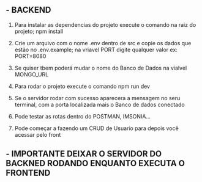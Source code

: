 ## - BACKEND
1. Para instalar as dependencias do projeto execute o comando na raiz do projeto;
    npm install

2. Crie um arquivo com o nome .env dentro de src e copie os dados que estão no .env.example;
    na vriavel PORT digite qualquer valor 
        ex: PORT=8080

3. Se quiser tbem poderá mudar o nome do Banco de Dados na vialvel MONGO_URL

4. Para rodar o projeto execute o comando
    npm run dev

5. Se o servidor rodar com sucesso aparecera a mensagem no seru terminal,
com a porta localizada mais o Banco de dados conectado

6. Pode testar as rotas dentro do POSTMAN, IMSONIA...

7. Pode começar a fazendo um CRUD de Usuario para depois você acessar pelo front 

## - IMPORTANTE DEIXAR O SERVIDOR DO BACKNED RODANDO ENQUANTO EXECUTA O FRONTEND